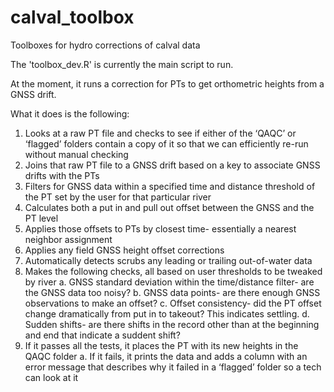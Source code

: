 # calval_toolbox
Toolboxes for hydro corrections of calval data

The 'toolbox_dev.R' is currently the main script to run.

At the moment, it runs a correction for PTs to get orthometric heights from a GNSS drift.

What it does is the following:

1.	Looks at a raw PT file and checks to see if either of the ‘QAQC’ or ‘flagged’ folders contain a copy of it so that we can efficiently re-run without manual checking
2.	Joins that raw PT file to a GNSS drift based on a key to associate GNSS drifts with the PTs
3.	Filters for GNSS data within a specified time and distance threshold  of the PT set by the user for that particular river
4.	Calculates both a put in and pull out offset between the GNSS and the PT level
5.	Applies those offsets to PTs by closest time- essentially a nearest neighbor assignment
6.	Applies any field GNSS height offset corrections
7.	Automatically detects scrubs any leading or trailing out-of-water data
8.	Makes the following checks, all based on user thresholds to be tweaked by river
a.	GNSS standard deviation within the time/distance filter- are the GNSS data too noisy?
b.	GNSS data points- are there enough GNSS observations to make an offset?
c.	Offset consistency- did the PT offset change dramatically from put in to takeout? This indicates settling.
d.	Sudden shifts- are there shifts in the record other than at the beginning and end that indicate a suddent shift?
9.	If it passes all the tests, it places the PT with its new heights in the QAQC folder
a.	If it fails, it prints the data and adds a column with an error message that describes why it failed in a ‘flagged’ folder so a tech can look at it
